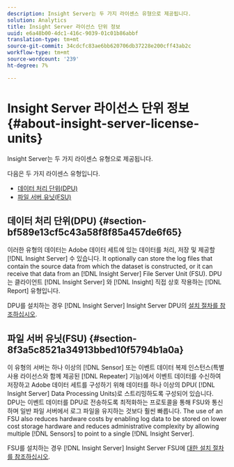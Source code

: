 ```yaml
---
description: Insight Server는 두 가지 라이센스 유형으로 제공됩니다.
solution: Analytics
title: Insight Server 라이선스 단위 정보
uuid: e6a48b00-4dc1-416c-9039-01c01b86abbf
translation-type: tm+mt
source-git-commit: 34cdcfc83ae6bb620706db37228e200cff43ab2c
workflow-type: tm+mt
source-wordcount: '239'
ht-degree: 7%

---
```



# Insight Server 라이선스 단위 정보{#about-insight-server-license-units}

Insight Server는 두 가지 라이센스 유형으로 제공됩니다.

다음은 두 가지 라이센스 유형입니다.

* [데이터 처리 단위(DPU)](../../../home/c-inst-svr/c-install-ins-svr/c-abt-inst-svr-lic-units.md#section-bf589e13cf5c43a58f8f85a457de6f65)
* [파일 서버 유닛(FSU)](../../../home/c-inst-svr/c-install-ins-svr/c-abt-inst-svr-lic-units.md#section-8f3a5c8521a34913bbed10f5794b1a0a)

## 데이터 처리 단위(DPU) {#section-bf589e13cf5c43a58f8f85a457de6f65}

이러한 유형의 데이터는 Adobe 데이터 세트에 있는 데이터를 처리, 저장 및 제공할 [!DNL Insight Server] 수 있습니다. It optionally can store the log files that contain the source data from which the dataset is constructed, or it can receive that data from an [!DNL Insight Server] File Server Unit (FSU). DPU는 클라이언트 [!DNL Insight Server] 와 [!DNL Insight] 직접 상호 작용하는 [!DNL Report] 유형입니다.

DPU를 설치하는 경우 [!DNL Insight Server] Insight Server DPU의 [설치 절차를 참조하십시오](../../../home/c-inst-svr/c-install-ins-svr/t-install-proc-inst-svr-dpu/t-install-proc-inst-svr-dpu.md#task-ce1ac85294604467ab750b24176d25bc).

## 파일 서버 유닛(FSU) {#section-8f3a5c8521a34913bbed10f5794b1a0a}

이 유형의 서버는 하나 이상의 [!DNL Sensor] 또는 이벤트 데이터 복제 인스턴스(특별 사용 라이선스와 함께 제공된 [!DNL Repeater] 기능)에서 이벤트 데이터를 수신하여 저장하고 Adobe 데이터 세트를 구성하기 위해 데이터를 하나 이상의 DPU( [!DNL Insight Server] Data Processing Units)로 스트리밍하도록 구성되어 있습니다. DPU는 이벤트 데이터를 DPU로 전송하도록 최적화하는 프로토콜을 통해 FSU와 통신하며 일반 파일 서버에서 로그 파일을 유지하는 것보다 훨씬 빠릅니다. The use of an FSU also reduces hardware costs by enabling log data to be stored on lower cost storage hardware and reduces administrative complexity by allowing multiple [!DNL Sensors] to point to a single [!DNL Insight Server].

FSU를 설치하는 경우 [!DNL Insight Server] Insight Server FSU에 [대한 설치 절차를 참조하십시오](../../../home/c-inst-svr/c-install-ins-svr/t-inst-proc-fsu.md#task-e4a4a791b6694119ba45b36f3e573016).
